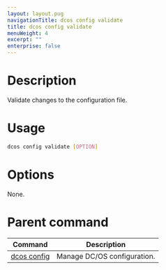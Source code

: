 ```yaml
---
layout: layout.pug
navigationTitle: dcos config validate
title: dcos config validate
menuWeight: 4
excerpt: ""
enterprise: false
---
```

<!-- This source repo for this topic is https://github.com/dcos/dcos-docs -->

# Description

Validate changes to the configuration file.

# Usage

```bash
dcos config validate [OPTION]
```

# Options

None.

# Parent command

| Command                                                 | Description                 |
| ------------------------------------------------------- | --------------------------- |
| [dcos config](/1.10/cli/command-reference/dcos-config/) | Manage DC/OS configuration. |